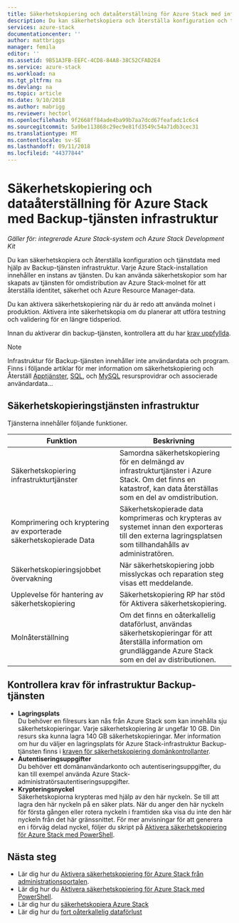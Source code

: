 ```yaml
---
title: Säkerhetskopiering och dataåterställning för Azure Stack med infrastruktur Backup-tjänsten | Microsoft Docs
description: Du kan säkerhetskopiera och återställa konfiguration och tjänstdata med hjälp av Backup-tjänsten infrastruktur.
services: azure-stack
documentationcenter: ''
author: mattbriggs
manager: femila
editor: ''
ms.assetid: 9B51A3FB-EEFC-4CD8-84A8-38C52CFAD2E4
ms.service: azure-stack
ms.workload: na
ms.tgt_pltfrm: na
ms.devlang: na
ms.topic: article
ms.date: 9/10/2018
ms.author: mabrigg
ms.reviewer: hectorl
ms.openlocfilehash: 9f2668ff84ade4ba99b7aa7dcd67feafadc1c6c4
ms.sourcegitcommit: 5a9be113868c29ec9e81fd3549c54a71db3cec31
ms.translationtype: MT
ms.contentlocale: sv-SE
ms.lasthandoff: 09/11/2018
ms.locfileid: "44377844"
---
```

# <a name="backup-and-data-recovery-for-azure-stack-with-the-infrastructure-backup-service"></a>Säkerhetskopiering och dataåterställning för Azure Stack med Backup-tjänsten infrastruktur

*Gäller för: integrerade Azure Stack-system och Azure Stack Development Kit*

Du kan säkerhetskopiera och återställa konfiguration och tjänstdata med hjälp av Backup-tjänsten infrastruktur. Varje Azure Stack-installation innehåller en instans av tjänsten. Du kan använda säkerhetskopior som har skapats av tjänsten för omdistribution av Azure Stack-molnet för att återställa identitet, säkerhet och Azure Resource Manager-data.

Du kan aktivera säkerhetskopiering när du är redo att använda molnet i produktion. Aktivera inte säkerhetskopia om du planerar att utföra testning och validering för en längre tidsperiod.

Innan du aktiverar din backup-tjänsten, kontrollera att du har [krav uppfyllda](#verify-requirements-for-the-infrastructure-backup-service).

> [!Note]  
> Infrastruktur för Backup-tjänsten innehåller inte användardata och program. Finns i följande artiklar för mer information om säkerhetskopiering och Återställ [Apptjänster](https://aka.ms/azure-stack-app-service), [SQL](https://aka.ms/azure-stack-ms-sql), och [MySQL](https://aka.ms/azure-stack-mysql) resursprovidrar och associerade användardata...

## <a name="the-infrastructure-backup-service"></a>Säkerhetskopieringstjänsten infrastruktur

Tjänsterna innehåller följande funktioner.

| Funktion                                            | Beskrivning                                                                                                                                                |
|----------------------------------------------------|------------------------------------------------------------------------------------------------------------------------------------------------------------|
| Säkerhetskopiering infrastrukturtjänster                     | Samordna säkerhetskopiering för en delmängd av infrastrukturtjänster i Azure Stack. Om det finns en katastrof, kan data återställas som en del av omdistribution. |
| Komprimering och kryptering av exporterade säkerhetskopierade Data | Säkerhetskopierade data komprimeras och krypteras av systemet innan den exporteras till den externa lagringsplatsen som tillhandahålls av administratören.                |
| Säkerhetskopieringsjobbet övervakning                              | När säkerhetskopiering jobb misslyckas och reparation steg visas ett meddelande.                                                                                                |
| Upplevelse för hantering av säkerhetskopiering                       | Säkerhetskopiering RP har stöd för Aktivera säkerhetskopiering.                                                                                                                         |
| Molnåterställning                                     | Om det finns en oåterkallelig dataförlust, användas säkerhetskopieringar för att återställa information om grundläggande Azure Stack som en del av distributionen.                                 |

## <a name="verify-requirements-for-the-infrastructure-backup-service"></a>Kontrollera krav för infrastruktur Backup-tjänsten

- **Lagringsplats**  
  Du behöver en filresurs kan nås från Azure Stack som kan innehålla sju säkerhetskopieringar. Varje säkerhetskopiering är ungefär 10 GB. Din resurs ska kunna lagra 140 GB säkerhetskopieringar. Mer information om hur du väljer en lagringsplats för Azure Stack-infrastruktur Backup-tjänsten finns i [kraven för säkerhetskopiering domänkontrollanter](azure-stack-backup-reference.md#backup-controller-requirements).
- **Autentiseringsuppgifter**  
  Du behöver ett domänanvändarkonto och autentiseringsuppgifter, du kan till exempel använda Azure Stack-administratörsautentiseringsuppgifter.
- **Krypteringsnyckel**  
  Säkerhetskopiorna krypteras med hjälp av den här nyckeln. Se till att lagra den här nyckeln på en säker plats. När du anger den här nyckeln för första gången eller rotera nyckeln i framtiden ska visa du inte den här nyckeln från det här gränssnittet. För mer anvisningar för att generera en i förväg delad nyckel, följer du skript på [Aktivera säkerhetskopiering för Azure Stack med PowerShell](azure-stack-backup-enable-backup-powershell.md).

## <a name="next-steps"></a>Nästa steg

- Lär dig hur du [Aktivera säkerhetskopiering för Azure Stack från administrationsportalen](azure-stack-backup-enable-backup-console.md).
- Lär dig hur du [Aktivera säkerhetskopiering för Azure Stack med PowerShell](azure-stack-backup-enable-backup-powershell.md).
- Lär dig hur du [säkerhetskopiera Azure Stack](azure-stack-backup-back-up-azure-stack.md )
- Lär dig hur du [fort oåterkallelig dataförlust](azure-stack-backup-recover-data.md)
